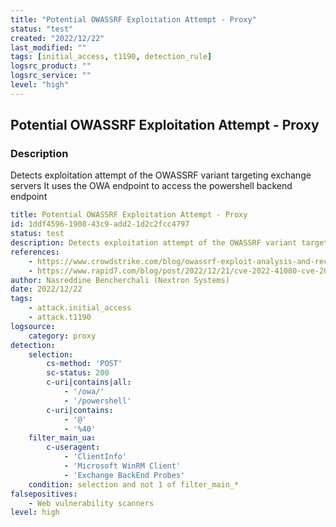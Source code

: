 ```yaml
---
title: "Potential OWASSRF Exploitation Attempt - Proxy"
status: "test"
created: "2022/12/22"
last_modified: ""
tags: [initial_access, t1190, detection_rule]
logsrc_product: ""
logsrc_service: ""
level: "high"
---
```


## Potential OWASSRF Exploitation Attempt - Proxy

### Description

Detects exploitation attempt of the OWASSRF variant targeting exchange servers It uses the OWA endpoint to access the powershell backend endpoint

```yml
title: Potential OWASSRF Exploitation Attempt - Proxy
id: 1ddf4596-1908-43c9-add2-1d2c2fcc4797
status: test
description: Detects exploitation attempt of the OWASSRF variant targeting exchange servers It uses the OWA endpoint to access the powershell backend endpoint
references:
    - https://www.crowdstrike.com/blog/owassrf-exploit-analysis-and-recommendations/
    - https://www.rapid7.com/blog/post/2022/12/21/cve-2022-41080-cve-2022-41082-rapid7-observed-exploitation-of-owassrf-in-exchange-for-rce/
author: Nasreddine Bencherchali (Nextron Systems)
date: 2022/12/22
tags:
    - attack.initial_access
    - attack.t1190
logsource:
    category: proxy
detection:
    selection:
        cs-method: 'POST'
        sc-status: 200
        c-uri|contains|all:
            - '/owa/'
            - '/powershell'
        c-uri|contains:
            - '@'
            - '%40'
    filter_main_ua:
        c-useragent:
            - 'ClientInfo'
            - 'Microsoft WinRM Client'
            - 'Exchange BackEnd Probes'
    condition: selection and not 1 of filter_main_*
falsepositives:
    - Web vulnerability scanners
level: high

```
